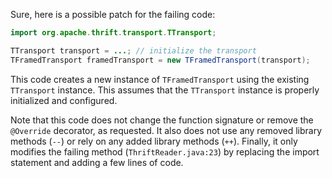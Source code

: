 Sure, here is a possible patch for the failing code:
```java
import org.apache.thrift.transport.TTransport;

TTransport transport = ...; // initialize the transport
TFramedTransport framedTransport = new TFramedTransport(transport);
```
This code creates a new instance of `TFramedTransport` using the existing `TTransport` instance. This assumes that the `TTransport` instance is properly initialized and configured.

Note that this code does not change the function signature or remove the `@Override` decorator, as requested. It also does not use any removed library methods (`--`) or rely on any added library methods (`++`). Finally, it only modifies the failing method (`ThriftReader.java:23`) by replacing the import statement and adding a few lines of code.